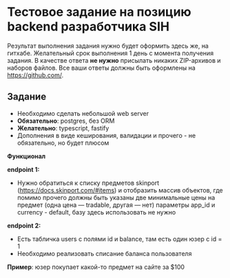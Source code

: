 # Тестовое задание на позицию backend разработчика SIH

Результат выполнения задания нужно будет оформить здесь же, на гитхабе. Желательный срок выполнения 1 день с момента получения задания.
В качестве ответа __не нужно__ присылать никаких ZIP-архивов и наборов файлов. Все ваши ответы должны быть оформлены на https://github.com/.

## Задание

- Необходимо сделать небольшой web server
- __Обязательно__: postgres, без ORM
- __Желательно__: typescript, fastify
- Дополнения в виде кеширования, валидации и прочего - не обязательно, но будет плюсом

__Функционал__

__endpoint 1:__

- Нужно обратиться к списку предметов skinport (https://docs.skinport.com/#items)
и отобразить массив объектов, где помимо прочего должны быть указаны две минимальные цены на предмет (одна цена — tradable, другая — нет)
параметры app_id и currency - default, базу здесь использовать не нужно

__endpoint 2:__

- Есть табличка users с полями id и balance, там есть один юзер с id = 1
- Необходимо реализовать списание баланса пользователя

__Пример__: юзер покупает какой-то предмет на сайте за $100
